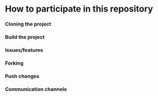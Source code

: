 # How to participate in this repository
### Cloning the project
### Build the project
### Issues/features
### Forking
### Push changes
### Communication channels